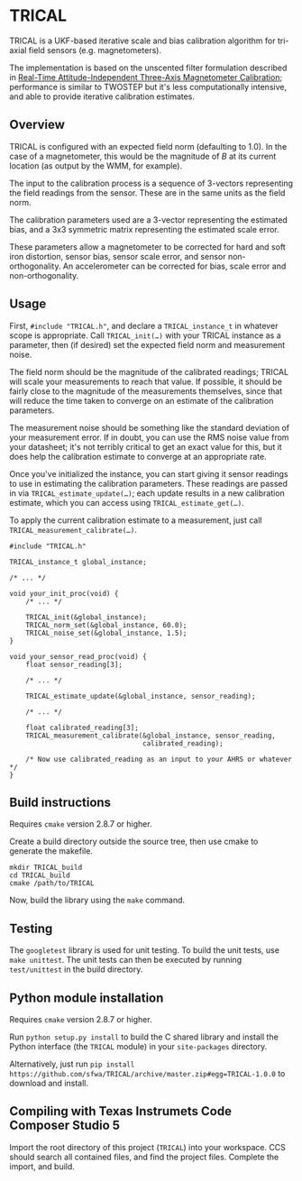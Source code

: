 # TRICAL

TRICAL is a UKF-based iterative scale and bias calibration algorithm for
tri-axial field sensors (e.g. magnetometers).

The implementation is based on the unscented filter formulation described in
[Real-Time Attitude-Independent Three-Axis Magnetometer Calibration][1];
performance is similar to TWOSTEP but it's less computationally intensive, and
able to provide iterative calibration estimates.

[1]: http://www.acsu.buffalo.edu/~johnc/mag_cal05.pdf


## Overview

TRICAL is configured with an expected field norm (defaulting to 1.0). In the
case of a magnetometer, this would be the magnitude of *B* at its current
location (as output by the WMM, for example).

The input to the calibration process is a sequence of 3-vectors representing
the field readings from the sensor. These are in the same units as the field
norm.

The calibration parameters used are a 3-vector representing the estimated
bias, and a 3x3 symmetric matrix representing the estimated scale error.

These parameters allow a magnetometer to be corrected for hard and soft iron
distortion, sensor bias, sensor scale error, and sensor non-orthogonality. An
accelerometer can be corrected for bias, scale error and non-orthogonality.

## Usage

First, `#include "TRICAL.h"`, and declare a `TRICAL_instance_t` in whatever
scope is appropriate. Call `TRICAL_init(…)` with your TRICAL instance as a
parameter, then (if desired) set the expected field norm and measurement
noise.

The field norm should be the magnitude of the calibrated readings; TRICAL will
scale your measurements to reach that value. If possible, it should be fairly
close to the magnitude of the measurements themselves, since that will reduce
the time taken to converge on an estimate of the calibration parameters.

The measurement noise should be something like the standard deviation of your
measurement error. If in doubt, you can use the RMS noise value from your
datasheet; it's not terribly critical to get an exact value for this, but it
does help the calibration estimate to converge at an appropriate rate.

Once you've initialized the instance, you can start giving it sensor readings
to use in estimating the calibration parameters. These readings are passed in
via `TRICAL_estimate_update(…)`; each update results in a new calibration
estimate, which you can access using `TRICAL_estimate_get(…)`.

To apply the current calibration estimate to a measurement, just call
`TRICAL_measurement_calibrate(…)`.

    #include "TRICAL.h"

    TRICAL_instance_t global_instance;

    /* ... */

    void your_init_proc(void) {
        /* ... */

        TRICAL_init(&global_instance);
        TRICAL_norm_set(&global_instance, 60.0);
        TRICAL_noise_set(&global_instance, 1.5);
    }

    void your_sensor_read_proc(void) {
        float sensor_reading[3];

        /* ... */

        TRICAL_estimate_update(&global_instance, sensor_reading);

        /* ... */

        float calibrated_reading[3];
        TRICAL_measurement_calibrate(&global_instance, sensor_reading,
                                     calibrated_reading);

        /* Now use calibrated_reading as an input to your AHRS or whatever */
    }


## Build instructions

Requires `cmake` version 2.8.7 or higher.

Create a build directory outside the source tree, then use cmake to generate
the makefile.

```
mkdir TRICAL_build
cd TRICAL_build
cmake /path/to/TRICAL
```

Now, build the library using the `make` command.


## Testing

The `googletest` library is used for unit testing. To build the unit tests,
use `make unittest`. The unit tests can then be executed by running
`test/unittest` in the build directory.


## Python module installation

Requires `cmake` version 2.8.7 or higher.

Run `python setup.py install` to build the C shared library and install the
Python interface (the `TRICAL` module) in your `site-packages` directory.

Alternatively, just run `pip install https://github.com/sfwa/TRICAL/archive/master.zip#egg=TRICAL-1.0.0`
to download and install.


## Compiling with Texas Instrumets Code Composer Studio 5

Import the root directory of this project (`TRICAL`) into your workspace. CCS
should search all contained files, and find the project files. Complete the
import, and build.
